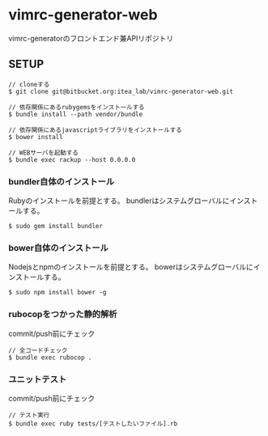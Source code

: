 # vimrc-generator-web
vimrc-generatorのフロントエンド兼APIリポジトリ

## SETUP
```
// cloneする
$ git clone git@bitbucket.org:itea_lab/vimrc-generator-web.git

// 依存関係にあるrubygemsをインストールする
$ bundle install --path vendor/bundle

// 依存関係にあるjavascriptライブラリをインストールする
$ bower install

// WEBサーバを起動する
$ bundle exec rackup --host 0.0.0.0
```

### bundler自体のインストール
Rubyのインストールを前提とする。
bundlerはシステムグローバルにインストールする。
```
$ sudo gem install bundler
```

### bower自体のインストール
Nodejsとnpmのインストールを前提とする。
bowerはシステムグローバルにインストールする。
```
$ sudo npm install bower -g
```

### rubocopをつかった静的解析
commit/push前にチェック
```
// 全コードチェック
$ bundle exec rubocop .
```

### ユニットテスト
commit/push前にチェック
```
// テスト実行
$ bundle exec ruby tests/[テストしたいファイル].rb
```